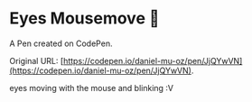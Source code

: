 # Eyes Mousemove 👀 

A Pen created on CodePen.

Original URL: [https://codepen.io/daniel-mu-oz/pen/JjQYwVN](https://codepen.io/daniel-mu-oz/pen/JjQYwVN).

eyes moving with the mouse and blinking :V